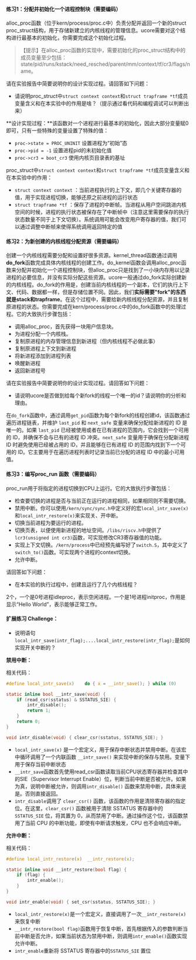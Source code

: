 #### 练习1：分配并初始化一个进程控制块（需要编码）

alloc_proc函数（位于kern/process/proc.c中）负责分配并返回一个新的struct proc_struct结构，用于存储新建立的内核线程的管理信息。ucore需要对这个结构进行最基本的初始化，你需要完成这个初始化过程。

> 【提示】在alloc_proc函数的实现中，需要初始化的proc_struct结构中的成员变量至少包括：state/pid/runs/kstack/need_resched/parent/mm/context/tf/cr3/flags/name。

请在实验报告中简要说明你的设计实现过程。请回答如下问题：

- 请说明proc_struct中`struct context context`和`struct trapframe *tf`成员变量含义和在本实验中的作用是啥？（提示通过看代码和编程调试可以判断出来）



**设计实现过程：**该函数对一个进程进行最基本的初始化，因此大部分变量赋0即可，只有一些特殊的变量设置了特殊的值：

- `proc->state = PROC_UNINIT`			设置进程为“初始”态
- `proc->pid = -1`                                   设置进程pid的未初始化值
- `proc->cr3 = boot_cr3`                       使用内核页目录表的基址

proc_struct中`struct context context`和`struct trapframe *tf`成员变量含义和在本实验中的作用：

- `struct context context` ：当前进程执行的上下文，即几个关键寄存器的值，用于实现进程切换，能够还原之前进程的运行状态
- `struct trapframe *tf` ：保存了进程的中断帧。当进程从用户空间跳进内核空间的时候，进程的执行状态被保存在了中断帧中（注意这里需要保存的执行状态数量不同于上下文切换）。系统调用可能会改变用户寄存器的值，我们可以通过调整中断帧来使得系统调用返回特定的值



#### 练习2：为新创建的内核线程分配资源（需要编码）

创建一个内核线程需要分配和设置好很多资源。kernel_thread函数通过调用**do_fork**函数完成具体内核线程的创建工作。do_kernel函数会调用alloc_proc函数来分配并初始化一个进程控制块，但alloc_proc只是找到了一小块内存用以记录进程的必要信息，并没有实际分配这些资源。ucore一般通过do_fork实际创建新的内核线程。do_fork的作用是，创建当前内核线程的一个副本，它们的执行上下文、代码、数据都一样，但是存储位置不同。因此，我们**实际需要"fork"的东西就是stack和trapframe**。在这个过程中，需要给新内核线程分配资源，并且复制原进程的状态。你需要完成在kern/process/proc.c中的do_fork函数中的处理过程。它的大致执行步骤包括：

- 调用alloc_proc，首先获得一块用户信息块。
- 为进程分配一个内核栈。
- 复制原进程的内存管理信息到新进程（但内核线程不必做此事）
- 复制原进程上下文到新进程
- 将新进程添加到进程列表
- 唤醒新进程
- 返回新进程号

请在实验报告中简要说明你的设计实现过程。请回答如下问题：

- 请说明ucore是否做到给每个新fork的线程一个唯一的id？请说明你的分析和理由。



在`do_fork`函数中，通过调用`get_pid`函数为每个新fork的线程创建id，该函数通过遍历进程链表，并维护 `last_pid` 和 `next_safe` 变量来确保分配给新进程的 ID 是唯一的。如果 `last_pid` 已经被使用或者在已有进程的范围内，它会找到一个可用的 ID，并确保不会与已有的进程 ID 冲突。`next_safe` 变量用于确保在分配新进程 ID 时避免使用已经被占用的 ID，并且能够在已有进程 ID 的范围内找到下一个可用的 ID。它主要用于在遍历进程列表时记录当前已分配的进程 ID 中的最小可用值。



#### 练习3：编写proc_run 函数（需要编码）

proc_run用于将指定的进程切换到CPU上运行。它的大致执行步骤包括：

- 检查要切换的进程是否与当前正在运行的进程相同，如果相同则不需要切换。
- 禁用中断。你可以使用`/kern/sync/sync.h`中定义好的宏`local_intr_save(x)`和`local_intr_restore(x)`来实现关、开中断。
- 切换当前进程为要运行的进程。
- 切换页表，以便使用新进程的地址空间。`/libs/riscv.h`中提供了`lcr3(unsigned int cr3)`函数，可实现修改CR3寄存器值的功能。
- 实现上下文切换。`/kern/process`中已经预先编写好了`switch.S`，其中定义了`switch_to()`函数。可实现两个进程的context切换。
- 允许中断。

请回答如下问题：

- 在本实验的执行过程中，创建且运行了几个内核线程？



2个，一个是0号进程idleproc，表示空闲进程。一个是1号进程initproc，作用是显示“Hello World”，表示能够正常工作。



#### 扩展练习 Challenge：

- 说明语句`local_intr_save(intr_flag);....local_intr_restore(intr_flag);`是如何实现开关中断的？



**禁用中断：**

相关代码：

```c
#define local_intr_save(x)    do { x = __intr_save(); } while (0)

static inline bool __intr_save(void) {
    if (read_csr(sstatus) & SSTATUS_SIE) {
        intr_disable();
        return 1;
    }
    return 0;
}

void intr_disable(void) { clear_csr(sstatus, SSTATUS_SIE); }
```

- `local_intr_save(x)` 是一个宏定义，用于保存中断状态并禁用中断。在该宏中循环调用了一个内联函数 `__intr_save()` 来实现中断的保存与禁用。变量下用于保存当前中断状态
- `__intr_save`函数首先使用read_csr函数读取当前CPU状态寄存器并检查其中的SIE（Supervisor Interrupt Enable）位，判断当前中断是否被允许。如果为真，说明中断被允许，则调用`intr_disable()` 函数来禁用中断，具体来说是。否则直接返回。
- `intr_disable`调用了 `clear_csr()` 函数，该函数的作用是清除寄存器的指定位。在这里，`clear_csr()` 函数被用于清除 SSTATUS 寄存器中的 `SSTATUS_SIE` 位，将其置为 0，从而禁用了中断。通过操作这个位，该函数禁用了当前 CPU 的中断功能，即使有中断请求触发，CPU 也不会响应中断。



**允许中断：**

相关代码：

```c
#define local_intr_restore(x)  __intr_restore(x);

static inline void __intr_restore(bool flag) {
    if (flag) {
        intr_enable();
    }
}

void intr_enable(void) { set_csr(sstatus, SSTATUS_SIE); }
```

- `local_intr_restore(x)`是一个宏定义，直接调用了一次`__intr_restore(x)`来恢复中断
- `__intr_restore(bool flag)`函数用于恢复中断，首先根据传入的参数判断当前中断是否允许，如果当前状态为禁用中断，则调用`intr_enable()`函数实现允许中断。
- `intr_enable`重新将 SSTATUS 寄存器中的`SSTATUS_SIE` 置位

